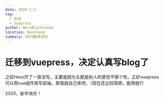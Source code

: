 ```yaml
---
date: 2020-1-1
tag: 
  - 杂谈
  - vuepress
author: NeroBlackstone
location: NanChang
summary: 2020新年快乐
---
```


# 迁移到vuepress，决定认真写blog了

之前Hexo开了一直没写，主要是因为主题是别人的感觉不够个性。正好vuepress可以用vue组件库写前端，那我就自己来吧。（现在还比较简陋，能用就行

2020，新年快乐！